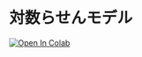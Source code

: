 # 対数らせんモデル

[![Open In Colab](https://colab.research.google.com/assets/colab-badge.svg)](http://colab.research.google.com/github/noshita/theoretical-morphology-examples/blob/master/coiling/logarithmic-spiral-model/logarithmic_spiral_model.ipynb)